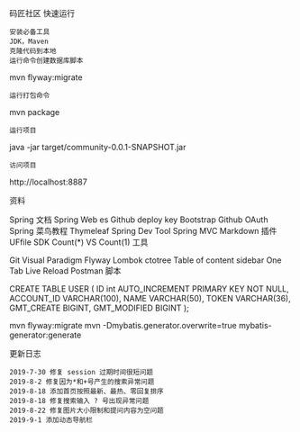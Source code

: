 码匠社区
快速运行

    安装必备工具
    JDK，Maven
    克隆代码到本地
    运行命令创建数据库脚本

mvn flyway:migrate

    运行打包命令

mvn package

    运行项目

java -jar target/community-0.0.1-SNAPSHOT.jar

    访问项目

http://localhost:8887

资料

Spring 文档
Spring Web
es
Github deploy key
Bootstrap
Github OAuth
Spring
菜鸟教程
Thymeleaf
Spring Dev Tool
Spring MVC
Markdown 插件
UFfile SDK
Count(*) VS Count(1)
工具

Git
Visual Paradigm
Flyway
Lombok
ctotree
Table of content sidebar
One Tab
Live Reload
Postman
脚本

CREATE TABLE USER
(
    ID int AUTO_INCREMENT PRIMARY KEY NOT NULL,
    ACCOUNT_ID VARCHAR(100),
    NAME VARCHAR(50),
    TOKEN VARCHAR(36),
    GMT_CREATE BIGINT,
    GMT_MODIFIED BIGINT
);

mvn flyway:migrate
mvn -Dmybatis.generator.overwrite=true mybatis-generator:generate

更新日志

    2019-7-30 修复 session 过期时间很短问题
    2019-8-2 修复因为*和+号产生的搜索异常问题
    2019-8-18 添加首页按照最新、最热、零回复排序
    2019-8-18 修复搜索输入 ? 号出现异常问题
    2019-8-22 修复图片大小限制和提问内容为空问题
    2019-9-1 添加动态导航栏
